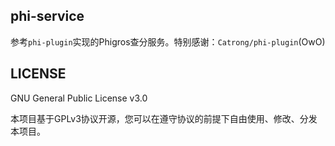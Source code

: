 ## phi-service

参考`phi-plugin`实现的Phigros查分服务。特别感谢：`Catrong/phi-plugin`(OwO)

## LICENSE

GNU General Public License v3.0

本项目基于GPLv3协议开源，您可以在遵守协议的前提下自由使用、修改、分发本项目。
